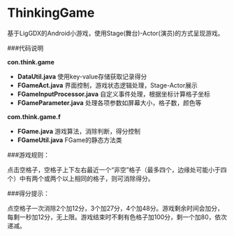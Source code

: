 ThinkingGame
============

基于LigGDX的Android小游戏，使用Stage(舞台)-Actor(演员)的方式呈现游戏。

###代码说明

**con.think.game**

- **DataUtil.java** 使用key-value存储获取记录得分
- **FGameAct.java** 界面控制，游戏状态逻辑处理，Stage-Actor展示
- **FGameInputProcessor.java** 自定义事件处理，根据坐标计算格子坐标
- **FGameParameter.java** 处理各项参数如屏幕大小，格子数，颜色等

**com.think.game.f**

- **FGame.java** 游戏算法，消除判断，得分控制
- **FGameUtil.java** FGame的静态方法类

###游戏规则：

点击空格子，空格子上下左右最近一个“非空”格子（最多四个，边缘处可能小于四个）中有两个或两个以上相同的格子，则可消除得分。

###得分提示：

点空格子一次消除2个加12分，3个加27分，4个加48分。游戏剩余时间会加分，每剩一秒加12分，无上限。游戏结束时不剩有色格子加100分，剩一个加80，依次递减。
